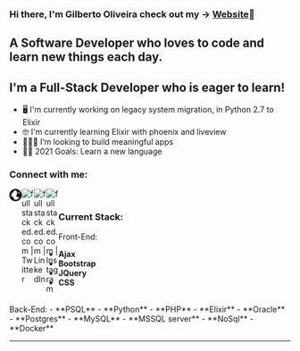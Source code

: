 
### Hi there, I'm Gilberto Oliveira check out my -> [Website]👋
## A Software Developer who loves to code and learn new things each day. 


## I'm a Full-Stack Developer who is eager to learn!
- 🖥 I'm currently working on legacy system migration, in Python 2.7 to Elixir
- 🤓 I'm currently learning Elixir with phoenix and liveview
- 👨🏻‍💻 I’m looking to build meaningful apps
- 🙌🏼 2021 Goals: Learn a new language




### Connect with me:

[<img align="left" alt="fullstacked.com" width="22px" src="https://raw.githubusercontent.com/iconic/open-iconic/master/svg/globe.svg" />][website]
[<img align="left" alt="fullstacked.com | Twitter" width="22px" src="https://cdn.jsdelivr.net/npm/simple-icons@v3/icons/twitter.svg" />][twitter]
[<img align="left" alt="fullstacked.com | LinkedIn" width="22px" src="https://cdn.jsdelivr.net/npm/simple-icons@v3/icons/linkedin.svg" />][linkedin]
[<img align="left" alt="fullstacked.com | Instagram" width="22px" src="https://cdn.jsdelivr.net/npm/simple-icons@v3/icons/instagram.svg" />][instagram]

<br />

### Current Stack: 

Front-End: 
- **Ajax** 
- **Bootstrap** 
- **JQuery** 
- **CSS** 
<br />
Back-End: 
- **PSQL** 
- **Python** 
- **PHP** 
- **Elixir**  
- **Oracle** 
- **Postgres** 
- **MySQL** 
- **MSSQL server** 
- **NoSql**
- **Docker**


---


[website]: https://pedebodes.github.io/
[twitter]: https://twitter.com/pedebodes
[instagram]: https://www.instagram.com/gilberto.inocencio/
[linkedin]: https://www.linkedin.com/in/gilberto-oliveira-97112119/




